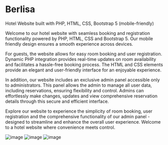 # Berlisa
Hotel Website built with PHP, HTML, CSS, Bootstrap 5 (mobile-friendly)

Welcome to our hotel website with seamless booking and registration functionality powered by PHP, HTML, CSS and Bootstrap 5. Our mobile friendly design ensures a smooth experience across devices.

For guests, the website allows for easy room booking and user registration. Dynamic PHP integration provides real-time updates on room availability and facilitates a hassle-free booking process. The HTML and CSS elements provide an elegant and user-friendly interface for an enjoyable experience.

In addition, our website includes an exclusive admin panel accessible only to administrators. This panel allows the admin to manage all user data, including reservations, ensuring flexibility and control. Admins can effortlessly make changes, updates and view comprehensive reservation details through this secure and efficient interface.

Explore our website to experience the simplicity of room booking, user registration and the comprehensive functionality of our admin panel - designed to streamline and enhance the overall user experience. Welcome to a hotel website where convenience meets control.

![image](https://github.com/Tamior930/Berlisa/assets/38571092/d64394eb-ba3e-476a-a5fb-7c7a1d203b1f)
![image](https://github.com/Tamior930/Berlisa/assets/38571092/dd21cd8c-328e-4332-86bf-6220a6ae9ea3)
![image](https://github.com/Tamior930/Berlisa/assets/38571092/8a90b108-5bfd-4c24-83a1-f7a2c55d8bb6)
